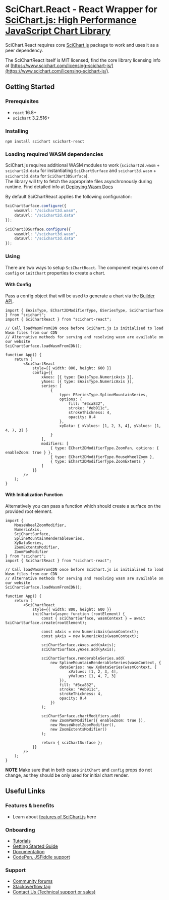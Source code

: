 # SciChart.React - React Wrapper for [SciChart.js: High Performance JavaScript Chart Library](https://www.npmjs.com/package/scichart)

SciChart.React requires core [SciChart.js](https://www.npmjs.com/package/scichart) package to work and uses it as a peer dependency.

The SciChartReact itself is MIT licensed, find the core library licensing info at [https://www.scichart.com/licensing-scichart-js/](https://www.scichart.com/licensing-scichart-js/).

## Getting Started

### Prerequisites

-   `react` 16.8+
-   `scichart` 3.2.516+

### Installing

```
npm install scichart scichart-react
```

### Loading required WASM dependencies

SciChart.js requires additional WASM modules to work (`scichart2d.wasm` + `scichart2d.data` for instantiating `SciChartSurface` and `scichart3d.wasm` + `scichart3d.data` for `SciChart3DSurface`).  
The library will try to fetch the appropriate files asynchronously during runtime.
Find detailed info at [Deploying Wasm Docs](https://www.scichart.com/documentation/js/current/Deploying%20Wasm%20or%20WebAssembly%20and%20Data%20Files%20with%20your%20app.html)

By default SciChartReact applies the following configuration:

```typescript
SciChartSurface.configure({
    wasmUrl: "/scichart2d.wasm",
    dataUrl: "/scichart2d.data"
});

SciChart3DSurface.configure({
    wasmUrl: "/scichart3d.wasm",
    dataUrl: "/scichart3d.data"
});
```

### Using

There are two ways to setup `SciChartReact`.
The component requires one of `config` or `initChart` properties to create a chart.

#### With Config

Pass a config object that will be used to generate a chart via the [Builder API](https://www.scichart.com/documentation/js/current/Intro%20to%20the%20Builder%20API.html).

```tsx
import { EAxisType, EChart2DModifierType, ESeriesType, SciChartSurface } from "scichart";
import { SciChartReact } from "scichart-react";

// Call loadWasmFromCDN once before SciChart.js is initialised to load Wasm files from our CDN
// Alternative methods for serving and resolving wasm are available on our website
SciChartSurface.loadWasmFromCDN();

function App() {
    return (
        <SciChartReact
            style={{ width: 800, height: 600 }}
            config={{
                xAxes: [{ type: EAxisType.NumericAxis }],
                yAxes: [{ type: EAxisType.NumericAxis }],
                series: [
                    {
                        type: ESeriesType.SplineMountainSeries,
                        options: {
                            fill: "#3ca832",
                            stroke: "#eb911c",
                            strokeThickness: 4,
                            opacity: 0.4
                        },
                        xyData: { xValues: [1, 2, 3, 4], yValues: [1, 4, 7, 3] }
                    }
                ],
                modifiers: [
                    { type: EChart2DModifierType.ZoomPan, options: { enableZoom: true } },
                    { type: EChart2DModifierType.MouseWheelZoom },
                    { type: EChart2DModifierType.ZoomExtents }
                ]
            }}
        />
    );
}
```

#### With Initialization Function

Alternatively you can pass a function which should create a surface on the provided root element.

```tsx
import {
    MouseWheelZoomModifier,
    NumericAxis,
    SciChartSurface,
    SplineMountainRenderableSeries,
    XyDataSeries,
    ZoomExtentsModifier,
    ZoomPanModifier
} from "scichart";
import { SciChartReact } from "scichart-react";

// Call loadWasmFromCDN once before SciChart.js is initialised to load Wasm files from our CDN
// Alternative methods for serving and resolving wasm are available on our website
SciChartSurface.loadWasmFromCDN();

function App() {
    return (
        <SciChartReact
            style={{ width: 800, height: 600 }}
            initChart={async function (rootElement) {
                const { sciChartSurface, wasmContext } = await SciChartSurface.create(rootElement);

                const xAxis = new NumericAxis(wasmContext);
                const yAxis = new NumericAxis(wasmContext);

                sciChartSurface.xAxes.add(xAxis);
                sciChartSurface.yAxes.add(yAxis);

                sciChartSurface.renderableSeries.add(
                    new SplineMountainRenderableSeries(wasmContext, {
                        dataSeries: new XyDataSeries(wasmContext, {
                            xValues: [1, 2, 3, 4],
                            yValues: [1, 4, 7, 3]
                        }),
                        fill: "#3ca832",
                        stroke: "#eb911c",
                        strokeThickness: 4,
                        opacity: 0.4
                    })
                );

                sciChartSurface.chartModifiers.add(
                    new ZoomPanModifier({ enableZoom: true }),
                    new MouseWheelZoomModifier(),
                    new ZoomExtentsModifier()
                );

                return { sciChartSurface };
            }}
        />
    );
}
```

**NOTE** Make sure that in both cases `initChart` and `config` props do not change, as they should be only used for initial chart render.

## Useful Links

### Features & benefits

-   Learn about [features of SciChart.js](https://scichart.com/javascript-chart-features) here

### Onboarding

-   [Tutorials](https://www.scichart.com/documentation/js/current/webframe.html#Tutorial%2001%20-%20Setting%20up%20a%20Project%20with%20SciChart.js.html)
-   [Getting Started Guide](https://scichart.com/getting-started/scichart-javascript/)
-   [Documentation](https://www.scichart.com/documentation/js/current/webframe.html)
-   [CodePen, JSFiddle support](https://www.scichart.com/blog/codepen-codesandbox-and-jsfiddle-support-in-scichart-js/)

### Support

-   [Community forums](https://scichart.com/questions)
-   [Stackoverflow tag](https://stackoverflow.com/tags/scichart)
-   [Contact Us (Technical support or sales)](https://scichart.com/contact-us)
